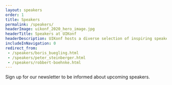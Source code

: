 ```yaml
---
layout: speakers
order: 1
title: Speakers
permalink: /speakers/
headerImage: uikonf_2020_hero_image.jpg
headerTitle: Speakers at UIKonf
headerDescription: UIKonf hosts a diverse selection of inspiring speakers. We select and invite about half of our speakers. The other half is selected by our community through our anonymous call for proposals system. Details coming soon.
includeInNavigation: 0
redirect_from:
 - /speakers/boris_buegling.html
 - /speakers/peter_steinberger.html
 - /speakers/robbert-boehnke.html
---
```


Sign up for our newsletter to be informed about upcoming speakers.
